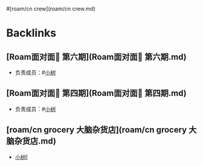 
#[roam/cn crew](roam/cn crew.md)

# Backlinks
## [Roam面对面🍜 第六期](Roam面对面🍜 第六期.md)
- 负责成员：#[小树](小树.md)

## [Roam面对面🍜 第四期](Roam面对面🍜 第四期.md)
- 负责成员：#[小树](小树.md)

## [roam/cn grocery 大脑杂货店](roam/cn grocery 大脑杂货店.md)
- [小树](小树.md)[

